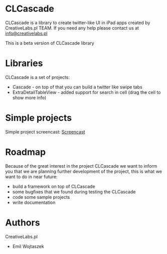 CLCascade
=========

CLCascade is a library to create twitter-like UI in iPad apps created by CreativeLabs.pl TEAM.
If you need any help please contact us at [info@creativelabs.pl][]

This is a beta version of CLCascade library

Libraries
=========
CLCascade is a set of projects:
* Cascade - on top of that you can build a twitter like swipe tabs
* ExtraDetailTableView - added support for search in cell (drag the cell to show more info)

Simple projects
===============

Simple project screencast: [Screencast][]

Roadmap
===============

Because of the great interest in the project CLCascade we want to inform you that we are planning further 
development of the project, this is what we want to do in near future:
* build a framework on top of CLCascade
* some bugfixes that we found during testing the CLCascade
* code some sample projects
* write documentation

Authors
=======

CreativeLabs.pl

- Emil Wojtaszek

[Screencast]: http://www.youtube.com/watch?v=XFtc1ksqOmU
[info@creativelabs.pl]: info@creativelabs.pl
